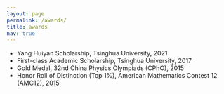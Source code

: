 ```yaml
---
layout: page
permalink: /awards/
title: awards
nav: true
---
```


- Yang Huiyan Scholarship, Tsinghua University, 2021
- First-class Academic Scholarship, Tsinghua University, 2017
- Gold Medal, 32nd China Physics Olympiads (CPhO), 2015 
- Honor Roll of Distinction (Top 1%), American Mathematics Contest 12 (AMC12), 2015

